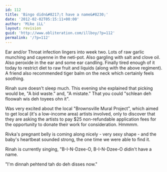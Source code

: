 ```yaml
---
id: 112
title: 'Bingo didn&#8217;t have a name&#8230;'
date: '2012-02-02T05:15:11+00:00'
author: 'Mike iLL'
layout: revision
guid: 'http://www.obliteration.com/illboy/?p=112'
permalink: '/?p=112'
---
```


Ear and/or Throat infection lingers into week two. Lots of raw garlic munching and cayenne in the neti-pot. Also gargling with salt and clove oil. Also peroxide in the ear and some ear candling. Finally tired enough of it today to restrict diet to raw fruit and liquids (along with the above regiment). A friend also recommended tiger balm on the neck which certainly feels soothing.

Rinah sure doesn't sleep much. This evening she explained that picking would be, "A bid waste." and, "A mistate." That you could "schlean deh floowah wis deh toyees ohn it".

Was very excited about the local "Brownsville Mural Project", which aimed to get local (it's a low-income area) artists involved, only to discover that they are asking the artists to pay $25 non-refundable application fees for the opportunity to donate their work for consideration. Hmmmm.

Rivka's pregnant belly is coming along nicely - very sexy shape - and the baby's heartbeat sounded strong, the one time we were able to find it.

Rinah is currently singing, "B-I-N-Dzee-O, B-I-N-Dzee-O didin't have a name.

"I'm dinnah pehtend tah do deh disses now."